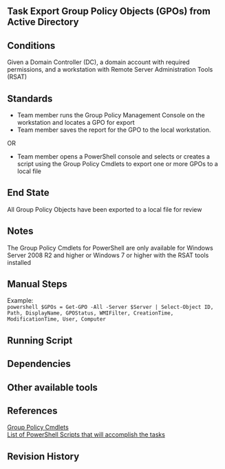 ## Task Export Group Policy Objects (GPOs) from Active Directory   


## Conditions  
Given a Domain Controller (DC), a domain account with required permissions, and a workstation with Remote Server Administration Tools (RSAT)  


## Standards  
* Team member runs the Group Policy Management Console on the workstation and locates a GPO for export  
* Team member saves the report for the GPO to the local workstation.  

OR  

* Team member opens a PowerShell console and selects or creates a script using the Group Policy Cmdlets to export one or more GPOs to a local file  


## End State  
All Group Policy Objects have been exported to a local file for review  


## Notes  
The Group Policy Cmdlets for PowerShell are only available for Windows Server 2008 R2 and higher or Windows 7 or higher with the RSAT tools installed
## Manual Steps  
Example:  
	```powershell
	$GPOs = Get-GPO -All -Server $Server | Select-Object ID, Path, DisplayName, GPOStatus, WMIFilter, CreationTime, ModificationTime, User, Computer
	```  


## Running Script  


## Dependencies  


## Other available tools  


## References  
[Group Policy Cmdlets](https://technet.microsoft.com/en-us/library/ee461027.aspx)  
[List of PowerShell Scripts that will accomplish the tasks](https://github.com/WiredPulse/PowerShell)  


## Revision History  
